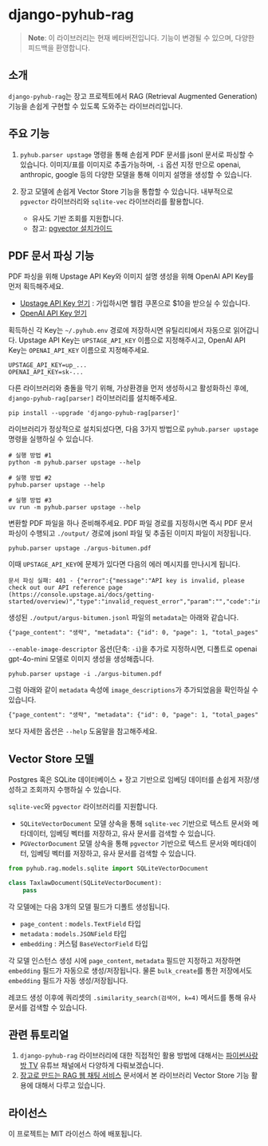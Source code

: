 # django-pyhub-rag

> **Note**: 이 라이브러리는 현재 베타버전입니다. 기능이 변경될 수 있으며, 다양한 피드백을 환영합니다.

## 소개

`django-pyhub-rag`는 장고 프로젝트에서 RAG (Retrieval Augmented Generation) 기능을 손쉽게 구현할 수 있도록 도와주는 라이브러리입니다.

## 주요 기능

1. `pyhub.parser upstage` 명령을 통해 손쉽게 PDF 문서를 jsonl 문서로 파싱할 수 있습니다. 이미지/표를 이미지로 추출가능하며, `-i` 옵션 지정 만으로
   openai, anthropic, google 등의 다양한 모델을 통해 이미지 설명을 생성할 수 있습니다.
2. 장고 모델에 손쉽게 Vector Store 기능을 통합할 수 있습니다. 내부적으로 `pgvector` 라이브러리와 `sqlite-vec` 라이브러리를 활용합니다.

    - 유사도 기반 조회를 지원합니다.
    - 참고: [pgvector 설치가이드](https://ai.pyhub.kr/setup/vector-stores/pgvector/)

## PDF 문서 파싱 기능

PDF 파싱을 위해 Upstage API Key와 이미지 설명 생성을 위해 OpenAI API Key를 먼저 획득해주세요.

+ [Upstage API Key 얻기](https://console.upstage.ai/api-keys) : 가입하시면 웰컴 쿠폰으로 $10을 받으실 수 있습니다.
+ [OpenAI API Key 얻기](https://platform.openai.com/api-keys)

획득하신 각 Key는 `~/.pyhub.env` 경로에 저장하시면 유틸리티에서 자동으로 읽어갑니다.
Upstage API Key는 `UPSTAGE_API_KEY` 이름으로 지정해주시고, OpenAI API Key는 `OPENAI_API_KEY` 이름으로 지정해주세요.

```
UPSTAGE_API_KEY=up_...
OPENAI_API_KEY=sk-...
```

다른 라이브러리와 충돌을 막기 위해, 가상환경을 먼저 생성하시고 활성화하신 후에,
`django-pyhub-rag[parser]` 라이브러리를 설치해주세요. 

```
pip install --upgrade 'django-pyhub-rag[parser]'
```

라이브러리가 정상적으로 설치되셨다면, 다음 3가지 방법으로 `pyhub.parser upstage` 명령을 실행하실 수 있습니다.

```
# 실행 방법 #1
python -m pyhub.parser upstage --help

# 실행 방법 #2
pyhub.parser upstage --help

# 실행 방법 #3
uv run -m pyhub.parser upstage --help
```

변환할 PDF 파일을 하나 준비해주세요. PDF 파일 경로를 지정하시면 즉시 PDF 문서 파싱이 수행되고 `./output/` 경로에 jsonl 파일 및 추출된 이미지 파일이 저장됩니다.

```
pyhub.parser upstage ./argus-bitumen.pdf
```

이때 `UPSTAGE_API_KEY`에 문제가 있다면 다음의 에러 메시지를 만나시게 됩니다.

```
문서 파싱 실패: 401 - {"error":{"message":"API key is invalid, please check out our API reference page
(https://console.upstage.ai/docs/getting-started/overview)","type":"invalid_request_error","param":"","code":"invalid_api_key"}}
```

생성된 `./output/argus-bitumen.jsonl` 파일의 `metadata`는 아래와 같습니다.

```markdown
{"page_content": "생략", "metadata": {"id": 0, "page": 1, "total_pages": 1, "category": "heading1", "coordinates": [], "api": "2.0", "model": "document-parse-250116"}}
```

`--enable-image-descriptor` 옵션(단축: `-i`)을 추가로 지정하시면, 디폴트로 openai gpt-4o-mini 모델로 이미지 생성을 생성해줍니다.

```
pyhub.parser upstage -i ./argus-bitumen.pdf
```

그럼 아래와 같이 `metadata` 속성에 `image_descriptions`가 추가되었음을 확인하실 수 있습니다.

```markdown
{"page_content": "생략", "metadata": {"id": 0, "page": 1, "total_pages": 1, "category": "heading1", "coordinates": [], "api": "2.0", "model": "document-parse-250116", "image_descriptions": "<image name='table/12.jpg'><title>\n비트멘 가격 현황 (2023년 3월 16-22일)\n</title>\n<details>\n이 표는 비트멘의 수출 및 국내 가격을 나타냅니다. \n- 수출 화물 가격은 지중해에서 445.43달러에서 449.77달러로, 로테르담은 482.15달러에서 487.15달러로, 발틱 지역은 470.15달러에서 474.15달러로 변동했습니다.\n- 국내 가격에서는 앤트워프가 576달러에서 587달러로, 남부 독일은 522달러에서 523달러로, 헝가리는 571달러로 보고되었습니다.\n</details>\n<entities>\n비트멘, 수출 화물 가격, 국내 가격, 지중해, 로테르담, 발틱, 앤트워프, 남부 독일, 헝가리\n</entities>\n<hypothetical_questions>\n- 비트멘 가격 상승이 건설 산업에 미치는 영향은 무엇인가요?\n- 각 지역의 가격 변동이 글로벌 시장에 미치는 영향은 어떻게 될까요?\n</hypothetical_questions></image>"}}
```

보다 자세한 옵션은 `--help` 도움말을 참고해주세요.

## Vector Store 모델

Postgres 혹은 SQLite 데이터베이스 + 장고 기반으로 임베딩 데이터를 손쉽게 저장/생성하고 조회까지 수행하실 수 있습니다.

`sqlite-vec`와 `pgvector` 라이브러리를 지원합니다.

* `SQLiteVectorDocument` 모델 상속을 통해 `sqlite-vec` 기반으로 텍스트 문서와 메타데이터, 임베딩 벡터를 저장하고, 유사 문서를 검색할 수 있습니다.
* `PGVectorDocument` 모델 상속을 통해 `pgvector` 기반으로 텍스트 문서와 메타데이터, 임베딩 벡터를 저장하고, 유사 문서를 검색할 수 있습니다.

```python
from pyhub.rag.models.sqlite import SQLiteVectorDocument

class TaxlawDocument(SQLiteVectorDocument):
    pass
```

각 모델에는 다음 3개의 모델 필드가 디폴트 생성됩니다.

* `page_content` : `models.TextField` 타입
* `metadata` : `models.JSONField` 타입
* `embedding` : 커스텀 `BaseVectorField` 타입

각 모델 인스턴스 생성 시에 `page_content`, `metadata` 필드만 지정하고 저장하면 `embedding` 필드가 자동으로 생성/저장됩니다.
물론 `bulk_create`를 통한 저장에서도 `embedding` 필드가 자동 생성/저장됩니다.

레코드 생성 이후에 쿼리셋의 `.similarity_search(검색어, k=4)` 메서드를 통해 유사 문서를 검색할 수 있습니다.

## 관련 튜토리얼

1. `django-pyhub-rag` 라이브러리에 대한 직접적인 활용 방법에 대해서는 [파이썬사랑방 TV](https://www.youtube.com/@pyhub-kr) 유튜브 채널에서 다양하게 다뤄보겠습니다.
2. [장고로 만드는 RAG 웹 채팅 서비스](https://ai.pyhub.kr/hands-on-lab/django-webchat-rag/) 문서에서 본 라이브러리 Vector Store 기능 활용에 대해서 다루고 있습니다.

## 라이선스

이 프로젝트는 MIT 라이선스 하에 배포됩니다.
